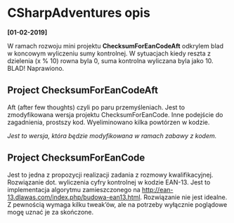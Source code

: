 # CSharpAdventures opis 

**[01-02-2019]** 

W ramach rozwoju mini projektu **ChecksumForEanCodeAft** odkrylem blad w koncowym wyliczeniu sumy kontrolnej. W sytuacjach kiedy
reszta z dzielenia (x % 10) rowna byla 0, suma kontrolna wyliczana byla jako 10. BLAD! Naprawiono.


## Project ChecksumForEanCodeAft
Aft (after few thoughts) czyli po paru przemyśleniach. Jest to zmodyfikowana wersja projektu ChecksumForEanCode. Inne podejście do zagadnienia, prostszy kod. Wyeliminowano kilka powtórzen w kodzie. 

_Jest to wersja, która będzie modyfikowana w ramach zabawy z kodem._


## Project ChecksumForEanCode
Jest to jedna z propozycji realizacji zadania z rozmowy kwalifikacyjnej. Rozwiązanie dot. wyliczenia cyfry kontrolnej w kodzie EAN-13. 
Jest to implementacja algorytmu zamieszczonego na http://ean-13.dlawas.com/index.php/budowa-ean13.html. 
Rozwiązanie nie jest idealne. Z pewnością wymaga kilku tweak’ów, ale na potrzeby wyłącznie poglądowe mogę uznać je za skończone.
